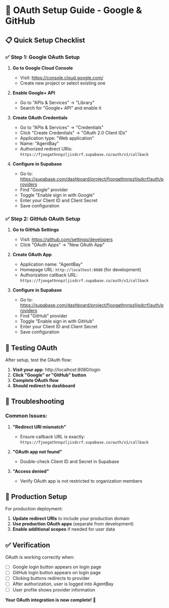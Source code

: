 # 🔐 OAuth Setup Guide - Google & GitHub

## 📋 **Quick Setup Checklist**

### ✅ **Step 1: Google OAuth Setup**

1. **Go to Google Cloud Console**
   - Visit: https://console.cloud.google.com/
   - Create new project or select existing one

2. **Enable Google+ API**
   - Go to "APIs & Services" → "Library"
   - Search for "Google+ API" and enable it

3. **Create OAuth Credentials**
   - Go to "APIs & Services" → "Credentials"
   - Click "Create Credentials" → "OAuth 2.0 Client IDs"
   - Application type: "Web application"
   - Name: "AgentBay"
   - Authorized redirect URIs: `https://fjoogathnnpzljisdcrf.supabase.co/auth/v1/callback`

4. **Configure in Supabase**
   - Go to: https://supabase.com/dashboard/project/fjoogathnnpzljisdcrf/auth/providers
   - Find "Google" provider
   - Toggle "Enable sign in with Google"
   - Enter your Client ID and Client Secret
   - Save configuration

### ✅ **Step 2: GitHub OAuth Setup**

1. **Go to GitHub Settings**
   - Visit: https://github.com/settings/developers
   - Click "OAuth Apps" → "New OAuth App"

2. **Create OAuth App**
   - Application name: "AgentBay"
   - Homepage URL: `http://localhost:8080` (for development)
   - Authorization callback URL: `https://fjoogathnnpzljisdcrf.supabase.co/auth/v1/callback`

3. **Configure in Supabase**
   - Go to: https://supabase.com/dashboard/project/fjoogathnnpzljisdcrf/auth/providers
   - Find "GitHub" provider
   - Toggle "Enable sign in with GitHub"
   - Enter your Client ID and Client Secret
   - Save configuration

## 🧪 **Testing OAuth**

After setup, test the OAuth flow:

1. **Visit your app**: http://localhost:8080/login
2. **Click "Google" or "GitHub" button**
3. **Complete OAuth flow**
4. **Should redirect to dashboard**

## 🔧 **Troubleshooting**

### Common Issues:

1. **"Redirect URI mismatch"**
   - Ensure callback URL is exactly: `https://fjoogathnnpzljisdcrf.supabase.co/auth/v1/callback`

2. **"OAuth app not found"**
   - Double-check Client ID and Secret in Supabase

3. **"Access denied"**
   - Verify OAuth app is not restricted to organization members

## 📝 **Production Setup**

For production deployment:

1. **Update redirect URIs** to include your production domain
2. **Use production OAuth apps** (separate from development)
3. **Enable additional scopes** if needed for user data

## ✅ **Verification**

OAuth is working correctly when:
- [ ] Google login button appears on login page
- [ ] GitHub login button appears on login page  
- [ ] Clicking buttons redirects to provider
- [ ] After authorization, user is logged into AgentBay
- [ ] User profile shows provider information

**Your OAuth integration is now complete! 🎉**